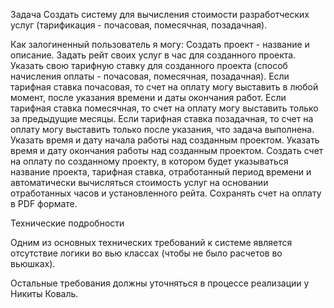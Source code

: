 Задача
Создать систему для вычисления стоимости разработческих услуг (тарификация - почасовая, помесячная, позадачная).

Как залогиненный пользователь я могу:
Создать проект - название и описание.
Задать рейт своих услуг в час для созданного проекта.
Указать свою тарифную ставку для созданного проекта (способ начисления оплаты - почасовая, помесячная, позадачная). Если тарифная ставка почасовая, то счет на оплату могу выставить в любой момент, после указания времени и даты окончания работ. Если тарифная ставка помесячная, то счет на оплату могу выставить только за предыдущие месяцы. Если тарифная ставка позадачная, то счет на оплату могу выставить только после указания, что задача выполнена.
Указать время и дату начала работы над созданным проектом.
Указать время и дату окончания работы над созданным проектом.
Создать счет на оплату по созданному проекту, в котором будет указываться название проекта, тарифная ставка, отработанный период времени и автоматически вычисляться стоимость услуг на основании отработанных часов и установленного рейта. 
Сохранять  счет на оплату в PDF формате.



Технические подробности

Одним из основных технических требований к системе является отсутствие логики во вью классах (чтобы не было расчетов во вьюшках).

Остальные требования должны уточняться в процессе реализации у Никиты Коваль.

